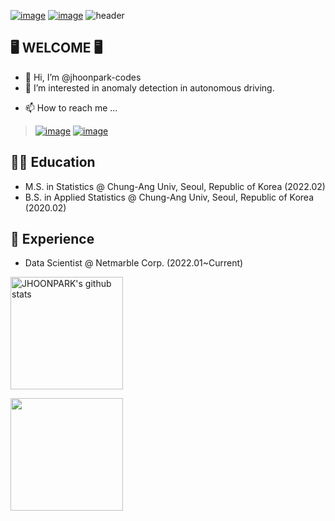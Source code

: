 [![image](https://img.shields.io/badge/LinkedIn-0077B5?style=for-the-badge&logo=linkedin&logoColor=white)](https://www.linkedin.com/in/junghoonparkai/)
[![image](https://img.shields.io/badge/Google_Scholar-4285F4?style=for-the-badge&logo=google-scholar&logoColor=white)](https://scholar.google.com/citations?user=fEV4WMEAAAAJ&hl=en)
![header](https://capsule-render.vercel.app/api?type=waving&color=gradient&height=250&section=header&text=JHOONPARK_CODE&fontSize=90)

## 🖥️ WELCOME 🖥️
- 👋 Hi, I’m @jhoonpark-codes
- 👀 I’m interested in anomaly detection in autonomous driving.
<!---
- 🌱 I’m currently learning @Yonsei Univ. MIR Lab
--->
- 📫 How to reach me ...
> [![image](https://img.shields.io/badge/Gmail-D14836?style=for-the-badge&logo=gmail&logoColor=white)](mailto:pjh940820@gmail.com)
> [![image](https://img.shields.io/badge/LinkedIn-0077B5?style=for-the-badge&logo=linkedin&logoColor=white)](https://www.linkedin.com/in/junghoonparkai/)

## 🧑‍🎓 Education
- M.S. in Statistics @ Chung-Ang Univ, Seoul, Republic of Korea (2022.02)
- B.S. in Applied Statistics @ Chung-Ang Univ, Seoul, Republic of Korea (2020.02)

## 💼 Experience
- Data Scientist @ Netmarble Corp. (2022.01~Current)
<!---
jhoonpark-codes/jhoonpark-codes is a ✨ special ✨ repository because its `README.md` (this file) appears on your GitHub profile.
You can click the Preview link to take a look at your changes.
--->

<a href="https://github.com/jhoonpark-codes"><img align="center" style="height:180px" src="https://github-readme-stats.vercel.app/api?username=jhoonpark-codes&show_icons=true&include_all_commits=true&theme=nord&hide_border=true" alt="JHOONPARK's github stats"/></a>

<a href="https://github.com/jhoonpark-codes"><img align="center" style="height:180px" src="https://github-readme-stats.vercel.app/api/top-langs/?username=jhoonpark-codes&layout=compact&theme=nord&hide_border=true" /></a> 
